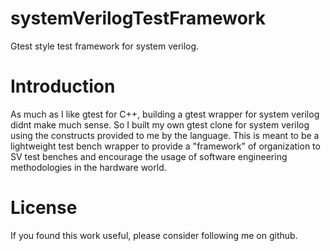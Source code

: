 # systemVerilogTestFramework
Gtest style test framework for system verilog.

# Introduction
As much as I like gtest for C++, building a gtest wrapper for system verilog
didnt make much sense. So I built my own gtest clone for system verilog using
the constructs provided to me by the language. This is meant to be a lightweight
test bench wrapper to provide a "framework" of organization to SV test benches
and encourage the usage of software engineering methodologies in the hardware
world.

# License
If you found this work useful, please consider following me on github.